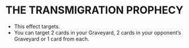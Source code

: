 # THE TRANSMIGRATION PROPHECY

*   This effect targets.
*   You can target 2 cards in your Graveyard, 2 cards in your opponent’s Graveyard or 1 card from each.
